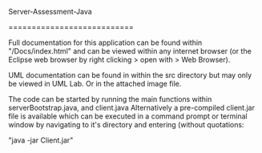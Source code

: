 Server-Assessment-Java

===========================

Full documentation for this application can be found within "/Docs/index.html" and can be viewed within
 any internet browser (or the Eclipse web browser by right clicking > open with > Web Browser).

 UML documentation can be found in within the src directory but may only be viewed in UML Lab.
 Or in the attached image file.
 
 The code can be started by running the main functions within serverBootstrap.java, and client.java
 Alternatively a pre-compiled client.jar file is available which can be executed in a command prompt
 or terminal window by navigating to it's directory and entering (without quotations:
 
 "java -jar Client.jar"
